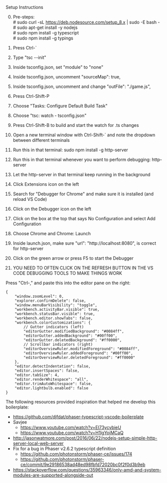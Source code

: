 Setup Instructions

0. Pre-steps:<br>
\# sudo curl -sL https://deb.nodesource.com/setup_8.x | sudo -E bash -<br>
\# sudo apt-get install -y nodejs<br>
\# sudo npm install -g typescript<br>
\# sudo npm install -g typings

1. Press Ctrl-`
2. Type "tsc --init"
3. Inside tsconfig.json, set "module" to "none"
4. Inside tsconfig.json, uncomment "sourceMap": true,
5. Inside tsconfig.json, uncomment and change "outFile": "./game.js",
6. Press Ctrl-Shift-P
7. Choose "Tasks: Configure Default Build Task"
8. Choose "tsc: watch - tsconfig.json"
9. Press Ctrl-Shift-B to build and start the watch for .ts changes
10. Open a new terminal window with Ctrl-Shift-` and note the dropdown between different terminals
11. Run this in that terminal: sudo npm install -g http-server
12. Run this in that terminal whenever you want to perform debugging: http-server
13. Let the http-server in that terminal keep running in the background
14. Click Extensions icon on the left
15. Search for "Debugger for Chrome" and make sure it is installed (and reload VS Code)
16. Click on the Debugger icon on the left
17. Click on the box at the top that says No Configuration and select Add Configuration
18. Choose Chrome and Chrome: Launch
19. Inside launch.json, make sure "url": "http://localhost:8080", is correct for http-server
20. Click on the green arrow or press F5 to start the Debugger
21. YOU NEED TO OFTEN CLICK ON THE REFRESH BUTTON IN THE VS CODE DEBUGGING TOOLS TO MAKE THINGS WORK

Press "Ctrl-," and paste this into the editor pane on the right:
```
{
	"window.zoomLevel": 0,
	"explorer.confirmDelete": false,
	"window.menuBarVisibility": "toggle",
	"workbench.activityBar.visible": true,
	"workbench.statusBar.visible": true,
	"workbench.editor.showTabs": false,
	"workbench.colorCustomizations": {
		// Gutter indicators (left)
		"editorGutter.modifiedBackground": "#0084ff",
		"editorGutter.addedBackground": "#00ff00",
		"editorGutter.deletedBackground": "#ff0000",
		// Scrollbar indicators (right)
		"editorOverviewRuler.modifiedForeground": "#0084ff",
		"editorOverviewRuler.addedForeground": "#00ff00",
		"editorOverviewRuler.deletedForeground": "#ff0000"
	},
	"editor.detectIndentation": false,
	"editor.insertSpaces": false,
	"editor.tabSize": 4,
	"editor.renderWhitespace": "all",
	"editor.trimAutoWhitespace": false,
	"editor.lightbulb.enabled": false
}
```

The following resources provided inspiration that helped me develop this boilerplate:
- https://github.com/djfdat/phaser-typescript-vscode-boilerplate
- Savjee
  - https://www.youtube.com/watch?v=EI73ycybieU
  - https://www.youtube.com/watch?v=H1lgYojMCaQ
- http://jasonwatmore.com/post/2016/06/22/nodejs-setup-simple-http-server-local-web-server
- Fix for a bug in Phaser v2.6.2 typescript definition
  - https://github.com/photonstorm/phaser-ce/issues/174
  - https://github.com/photonstorm/phaser-ce/commit/9e29186538ad48ed98fbfd72020bc0f2f0d3b9eb
- https://stackoverflow.com/questions/35963346/only-amd-and-system-modules-are-supported-alongside-out
